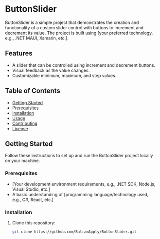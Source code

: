 # ButtonSlider

ButtonSlider is a simple project that demonstrates the creation and functionality of a custom slider control with buttons to increment and decrement its value. The project is built using [your preferred technology, e.g., .NET MAUI, Xamarin, etc.].

## Features

- A slider that can be controlled using increment and decrement buttons.
- Visual feedback as the value changes.
- Customizable minimum, maximum, and step values.

## Table of Contents

- [Getting Started](#getting-started)
- [Prerequisites](#prerequisites)
- [Installation](#installation)
- [Usage](#usage)
- [Contributing](#contributing)
- [License](#license)

## Getting Started

Follow these instructions to set up and run the ButtonSlider project locally on your machine.

### Prerequisites

- [Your development environment requirements, e.g., .NET SDK, Node.js, Visual Studio, etc.]
- A basic understanding of [programming language/technology used, e.g., C#, React, etc.]

### Installation

1. Clone this repository:

   ```bash
   git clone https://github.com/BalramApply/ButtonSlider.git
